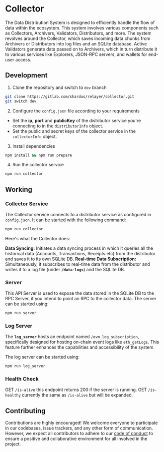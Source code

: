 # Collector

The Data Distribution System is designed to efficiently handle the flow of data within the ecosystem. This system involves various components such as Collectors, Archivers, Validators, Distributors, and more. The system revolves around the Collector, which saves incoming data chunks from Archivers or Distributors into log files and an SQLite database. Active Validators generate data passed on to Archivers, which in turn distribute it to various services like Explorers, JSON-RPC servers, and wallets for end-user access.

## Development

1. Clone the repository and switch to `dev` branch

```bash
git clone https://gitlab.com/shardus/relayer/collector.git
git switch dev
```

2. Configure the `config.json` file according to your requirements

- Set the **ip**, **port** and **publicKey** of the distributor service you're connecting to in the `distributorInfo` object.
- Set the public and secret keys of the collector service in the `collectorInfo` object.

3. Install dependencies

```bash
npm install && npm run prepare
```

4. Run the collector service
   
```bash
npm run collector
```

## Working

### Collector Service

The Collector service connects to a distributor service as configured in `config.json`. It can be started with the following command:

```bash
npm run collector
```

Here's what the Collector does:

**Data Syncing:** Initiates a data syncing process in which it queries all the historical data (Accounts, Transactions, Receipts etc) from the distributor and saves it to its own SQLite DB.
**Real-time Data Subscription:** Simultaneously, it subscribes to real-time data from the distributor and writes it to a log file (under **`/data-logs`**) and the SQLite DB.

### Server

This API Server is used to expose the data stored in the SQLite DB to the RPC Server, if you intend to point an RPC to the collector data. The server can be started using:

```bash
npm run server
```

### Log Server

The **`log_server`** hosts an endpoint named `/evm_log_subscription`, specifically designed for hosting on-chain event logs like `eth_getLogs`. This feature further enhances the capabilities and accessibility of the system.

The log server can be started using:

```bash
npm run log_server
```

### Health Check

GET `/is-alive` this endpoint returns 200 if the server is running.
GET `/is-healthy` currently the same as `/is-alive` but will be expanded.

## Contributing

Contributions are highly encouraged! We welcome everyone to participate in our codebases, issue trackers, and any other form of communication. However, we expect all contributors to adhere to our [code of conduct](./CODE_OF_CONDUCT.md) to ensure a positive and collaborative environment for all involved in the project.
